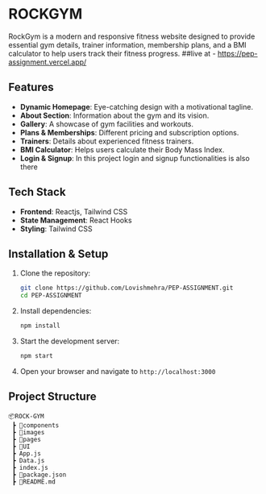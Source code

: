 
# ROCKGYM

RockGym is a modern and responsive fitness website designed to provide essential gym details, trainer information, membership plans, and a BMI calculator to help users track their fitness progress.
##live at - https://pep-assignment.vercel.app/
## Features

- **Dynamic Homepage**: Eye-catching design with a motivational tagline.
- **About Section**: Information about the gym and its vision.
- **Gallery**: A showcase of gym facilities and workouts.
- **Plans & Memberships**: Different pricing and subscription options.
- **Trainers**: Details about experienced fitness trainers.
- **BMI Calculator**: Helps users calculate their Body Mass Index.
- **Login & Signup**: In this project login and signup functionalities is also there

## Tech Stack

- **Frontend**: Reactjs, Tailwind CSS
- **State Management**: React Hooks
- **Styling**: Tailwind CSS

## Installation & Setup

1. Clone the repository:
   ```sh
   git clone https://github.com/Lovishmehra/PEP-ASSIGNMENT.git
   cd PEP-ASSIGNMENT

   ```
2. Install dependencies:
   ```sh
   npm install
   ```
3. Start the development server:
   ```sh
   npm start
   ```
4. Open your browser and navigate to `http://localhost:3000`

## Project Structure
```
📦ROCK-GYM
 ┣ 📂components
 ┣ 📂images
 ┣ 📂pages
 ┣ 📂UI
 ┣ App.js
 ┣ Data.js
 ┣ index.js 
 ┣ 📜package.json
 ┣ 📜README.md
```

